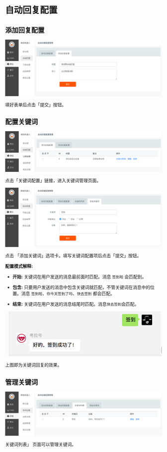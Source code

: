 自动回复配置
======

## 添加回复配置

![](../images/C1953344-CC06-4D29-A982-1A6519366152.png)

填好表单后点击「提交」按钮。

## 配置关键词

![](../images/235C0B8F-64BA-44F1-8C16-AEC88B6C7E0C.png)

点击「关键词配置」链接，进入关键词管理页面。

![](../images/D81C6403-82A5-45F6-B45C-28D6908F77D1.png)

点击 「添加关键词」选项卡。填写关键词配置项后点击「提交」按钮。

**配置模式解释:**
	 
- **开始:** 关键词在用户发送的消息最前面时匹配。消息 `签到啦` 会匹配到。

- **包含:** 只要用户发送的消息中包含关键词就匹配，不管关键词在消息中的位置。消息 `签到啦`、`你今天签到了吗`、`快去签到` 都会匹配。

- **结束:** 关键词在用户发送的消息结尾时匹配。消息`快去签到`会匹配。


![](../images/159B7AE4-77A7-4504-A179-D3BF07FC8105.png)

上图即为关键词回复的效果。


## 管理关键词

![](../images/1D5993DA-218F-4363-9861-8A34D7B69F8D.png)

关键词列表」 页面可以管理关键词。

 